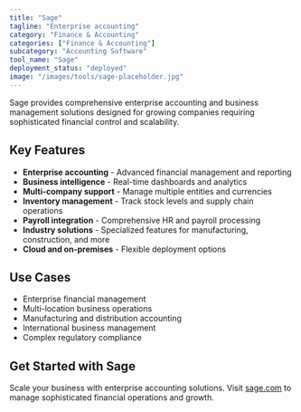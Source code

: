 ```yaml
---
title: "Sage"
tagline: "Enterprise accounting"
category: "Finance & Accounting"
categories: ["Finance & Accounting"]
subcategory: "Accounting Software"
tool_name: "Sage"
deployment_status: "deployed"
image: "/images/tools/sage-placeholder.jpg"
---
```

Sage provides comprehensive enterprise accounting and business management solutions designed for growing companies requiring sophisticated financial control and scalability.

## Key Features

- **Enterprise accounting** - Advanced financial management and reporting
- **Business intelligence** - Real-time dashboards and analytics
- **Multi-company support** - Manage multiple entities and currencies
- **Inventory management** - Track stock levels and supply chain operations
- **Payroll integration** - Comprehensive HR and payroll processing
- **Industry solutions** - Specialized features for manufacturing, construction, and more
- **Cloud and on-premises** - Flexible deployment options

## Use Cases

- Enterprise financial management
- Multi-location business operations
- Manufacturing and distribution accounting
- International business management
- Complex regulatory compliance

## Get Started with Sage

Scale your business with enterprise accounting solutions. Visit [sage.com](https://www.sage.com) to manage sophisticated financial operations and growth.